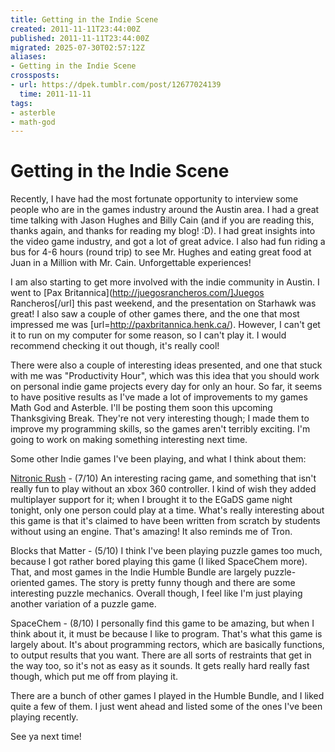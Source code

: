 ```yaml
---
title: Getting in the Indie Scene
created: 2011-11-11T23:44:00Z
published: 2011-11-11T23:44:00Z
migrated: 2025-07-30T02:57:12Z
aliases:
- Getting in the Indie Scene
crossposts:
- url: https://dpek.tumblr.com/post/12677024139
  time: 2011-11-11
tags:
- asterble
- math-god
---
```


# Getting in the Indie Scene

Recently, I have had the most fortunate opportunity to interview some people who are in the games industry around the Austin area. I had a great time talking with Jason Hughes and Billy Cain (and if you are reading this, thanks again, and thanks for reading my blog! :D). I had great insights into the video game industry, and got a lot of great advice. I also had fun riding a bus for 4-6 hours (round trip) to see Mr. Hughes and eating great food at Juan in a Million with Mr. Cain. Unforgettable experiences!

I am also starting to get more involved with the indie community in Austin. I went to [Pax Britannica](http://juegosrancheros.com/]Juegos Rancheros[/url] this past weekend, and the presentation on Starhawk was great! I also saw a couple of other games there, and the one that most impressed me was [url=http://paxbritannica.henk.ca/). However, I can't get it to run on my computer for some reason, so I can't play it. I would recommend checking it out though, it's really cool!

There were also a couple of interesting ideas presented, and one that stuck with me was "Productivity Hour", which was this idea that you should work on personal indie game projects every day for only an hour. So far, it seems to have positive results as I've made a lot of improvements to my games Math God and Asterble. I'll be posting them soon this upcoming Thanksgiving Break. They're not very interesting though; I made them to improve my programming skills, so the games aren't terribly exciting. I'm going to work on making something interesting next time.

Some other Indie games I've been playing, and what I think about them:

[Nitronic Rush](http://nitronic-rush.com/) - (7/10) An interesting racing game, and something that isn't really fun to play without an xbox 360 controller. I kind of wish they added multiplayer support for it; when I brought it to the EGaDS game night tonight, only one person could play at a time. What's really interesting about this game is that it's claimed to have been written from scratch by students without using an engine. That's amazing! It also reminds me of Tron.

Blocks that Matter - (5/10) I think I've been playing puzzle games too much, because I got rather bored playing this game (I liked SpaceChem more). That, and most games in the Indie Humble Bundle are largely puzzle-oriented games. The story is pretty funny though and there are some interesting puzzle mechanics. Overall though, I feel like I'm just playing another variation of a puzzle game.

SpaceChem - (8/10) I personally find this game to be amazing, but when I think about it, it must be because I like to program. That's what this game is largely about. It's about programming rectors, which are basically functions, to output results that you want. There are all sorts of restraints that get in the way too, so it's not as easy as it sounds. It gets really hard really fast though, which put me off from playing it.

There are a bunch of other games I played in the Humble Bundle, and I liked quite a few of them. I just went ahead and listed some of the ones I've been playing recently.

See ya next time!
